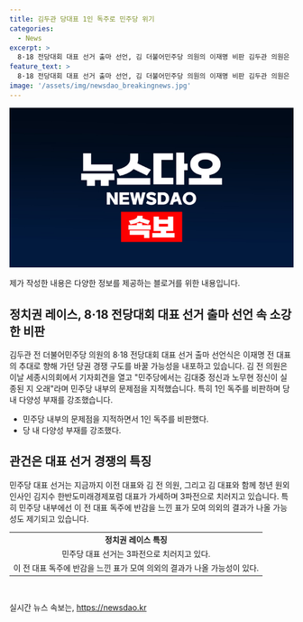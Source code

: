 ```yaml
---
title: 김두관 당대표 1인 독주로 민주당 위기
categories:
  - News
excerpt: >
  8·18 전당대회 대표 선거 출마 선언, 김 더불어민주당 의원의 이재명 비판 김두관 의원은 민주당의 당권 경쟁을 위해 8·18 전당대회 대표 선거 출마를 선언했다. 그는 김대중·노무현정신의 실종을 비판하고, 1인 독주를 막지 못하면 민주당의 위기를 경고했다. 김 의원은 다양성의 부재를 지적하며, 김대중 전 대통령의 적자임을 강조하여 호남 표심에 호소했다. 이에 이재명 전 대표와 잇따른 선언으로 민주당 대표 선거는 3파전으로 전개될 전망이다.
feature_text: >
  8·18 전당대회 대표 선거 출마 선언, 김 더불어민주당 의원의 이재명 비판 김두관 의원은 민주당의 당권 경쟁을 위해 8·18 전당대회 대표 선거 출마를 선언했다. 그는 김대중·노무현정신의 실종을 비판하고, 1인 독주를 막지 못하면 민주당의 위기를 경고했다. 김 의원은 다양성의 부재를 지적하며, 김대중 전 대통령의 적자임을 강조하여 호남 표심에 호소했다. 이에 이재명 전 대표와 잇따른 선언으로 민주당 대표 선거는 3파전으로 전개될 전망이다.
image: '/assets/img/newsdao_breakingnews.jpg'
---
```


<p><img src="/assets/img/newsdao_breakingnews.jpg" alt="ontimetimes 속보" /></p>

<p>제가 작성한 내용은 다양한 정보를 제공하는 블로거를 위한 내용입니다.</p>

<h2 data-ke-size="size26">정치권 레이스, 8·18 전당대회 대표 선거 출마 선언 속 소강한 비판</h2>

<p>김두관 전 더불어민주당 의원의 8·18 전당대회 대표 선거 출마 선언식은 이재명 전 대표의 추대로 향해 가던 당권 경쟁 구도를 바꿀 가능성을 내포하고 있습니다. 김 전 의원은 이날 세종시의회에서 기자회견을 열고 "민주당에서는 김대중 정신과 노무현 정신이 실종된 지 오래"라며 민주당 내부의 문제점을 지적했습니다. 특히 1인 독주를 비판하며 당 내 다양성 부재를 강조했습니다.</p>

<ul>
    <li>민주당 내부의 문제점을 지적하면서 1인 독주를 비판했다.</li>
    <li>당 내 다양성 부재를 강조했다.</li>
</ul>

<h2 data-ke-size="size24">관건은 대표 선거 경쟁의 특징</h2>

<p>민주당 대표 선거는 지금까지 이전 대표와 김 전 의원, 그리고 김 대표와 함께 청년 원외 인사인 김지수 한반도미래경제포럼 대표가 가세하며 3파전으로 치러지고 있습니다. 특히 민주당 내부에선 이 전 대표 독주에 반감을 느낀 표가 모여 의외의 결과가 나올 가능성도 제기되고 있습니다.</p>

<table>
    <tr>
        <td style="text-align: center; height: 17px;"><b>정치권 레이스 특징</b></td>
    </tr>
    <tr>
        <td style="text-align: center; height: 17px;">민주당 대표 선거는 3파전으로 치러지고 있다.</td>
    </tr>
    <tr>
        <td style="text-align: center; height: 17px;">이 전 대표 독주에 반감을 느낀 표가 모여 의외의 결과가 나올 가능성이 있다.</td>
    </tr>
</table>

<p data-ke-size="size16">&nbsp;</p>
실시간 뉴스 속보는, <a href="https://newsdao.kr" rel="dofollow">https://newsdao.kr</a>


